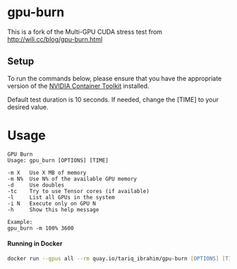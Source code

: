 # gpu-burn
This is a fork of the Multi-GPU CUDA stress test from http://wili.cc/blog/gpu-burn.html

## Setup

To run the commands below, please ensure that you have the appropriate version of the [NVIDIA Container Toolkit](https://docs.nvidia.com/datacenter/cloud-native/container-toolkit/latest/index.html) installed.

Default test duration is 10 seconds. If needed, change the [TIME] to your desired value.

# Usage

    GPU Burn
    Usage: gpu_burn [OPTIONS] [TIME]
    
    -m X   Use X MB of memory
    -m N%  Use N% of the available GPU memory
    -d     Use doubles
    -tc    Try to use Tensor cores (if available)
    -l     List all GPUs in the system
    -i N   Execute only on GPU N
    -h     Show this help message
    
    Example:
    gpu_burn -m 100% 3600

#### Running in Docker
```zsh
docker run --gpus all --rm quay.io/tariq_ibrahim/gpu-burn [OPTIONS] [TIME]
```
